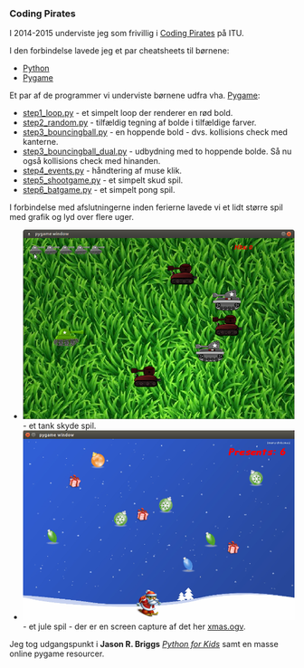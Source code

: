 ### Coding Pirates

I 2014-2015 underviste jeg som frivillig i [Coding Pirates](https://codingpirates.dk/) på ITU.

I den forbindelse lavede jeg et par cheatsheets til børnene:

* [Python](./python-cheat-sheet.pdf)
* [Pygame](./pygame-cheat-sheet.pdf)

Et par af de programmer vi underviste børnene udfra vha. [Pygame](https://www.pygame.org/):

* [step1_loop.py](./step1_loop.py) - et simpelt loop der renderer en rød bold.
* [step2_random.py](./step2_random.py) - tilfældig tegning af bolde i tilfældige farver.
* [step3_bouncingball.py](./step3_bouncingball.py) - en hoppende bold - dvs. kollisions check med kanterne.
* [step3_bouncingball_dual.py](./step3_bouncingball_dual.py) - udbydning med to hoppende bolde. Så nu også kollisions check med hinanden.
* [step4_events.py](./step4_events.py) - håndtering af muse klik.
* [step5_shootgame.py](./step5_shootgame.py) - et simpelt skud spil.
* [step6_batgame.py](./step6_batgame.py) - et simpelt pong spil.

I forbindelse med afslutningerne inden ferierne lavede vi et lidt større spil med grafik og lyd over flere uger.

* ![tank spil](./tank/tank.png) - et tank skyde spil.
* ![jule afslutning](./xmas/xmas.png) - et jule spil - der er en screen capture af det her [xmas.ogv](./xmas/xmas.ogg).

Jeg tog udgangspunkt i **Jason R. Briggs** [*Python for Kids*](http://jasonrbriggs.com/python-for-kids/) samt en masse online pygame resourcer.
